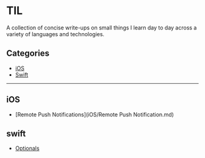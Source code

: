 # TIL

A collection of concise write-ups on small things I learn day to day across a
variety of languages and technologies.

## Categories

* [iOS](iOS)
* [Swift](swift)

---


## iOS

- [Remote Push Notifications](iOS/Remote Push Notification.md)


## swift
- [Optionals](swift/Optionals.md)


